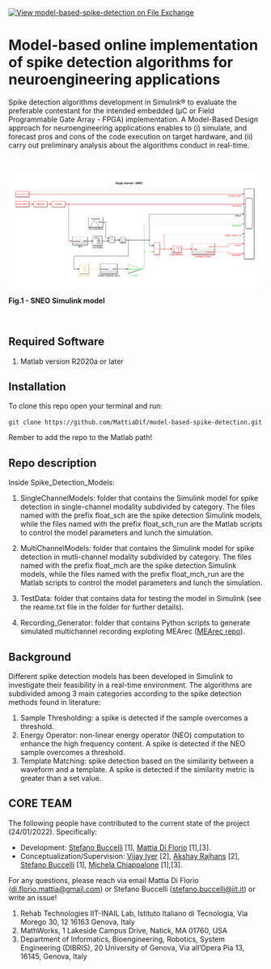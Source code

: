[![View model-based-spike-detection on File Exchange](https://www.mathworks.com/matlabcentral/images/matlab-file-exchange.svg)](https://www.mathworks.com/matlabcentral/fileexchange/105670-model-based-spike-detection)

# Model-based online implementation of spike detection algorithms for neuroengineering applications

Spike detection algorithms development in Simulink® to evaluate the preferable contestant for the intended embedded (µC or Field Programmable Gate Array - FPGA) implementation. A Model-Based Design approach for neuroengineering applications enables to (i) simulate, and forecast pros and cons of the code execution on target hardware, and (ii) carry out preliminary analysis about the algorithms conduct in real-time.

<br />


![alt text](https://github.com/MattiaDif/model-based-spike-detection/blob/main/img/SNEO.png?raw=true)

<p>
    <b>Fig.1 - SNEO Simulink model</b></figcaption>
</p>

<br />

## Required Software

1. Matlab version R2020a or later


## Installation

To clone this repo open your terminal and run:

`git clone https://github.com/MattiaDif/model-based-spike-detection.git`

Rember to add the repo to the Matlab path!

## Repo description

Inside Spike_Detection_Models:

1. SingleChannelModels: folder that contains the Simulink model for spike detection in single-channel modality subdivided by category. The files named with the prefix float_sch are the spike detection Simulink models, while the files named with the prefix float_sch_run are the Matlab scripts to control the model parameters and lunch the simulation.

2. MultiChannelModels: folder that contains the Simulink model for spike detection in mutli-channel modality subdivided by category. The files named with the prefix float_mch are the spike detection Simulink models, while the files named with the prefix float_mch_run are the Matlab scripts to control the model parameters and lunch the simulation.

3. TestData: folder that contains data for testing the model in Simulink (see the reame.txt file in the folder for further details).

4. Recording_Generator: folder that contains Python scripts to generate simulated multichannel recording exploting MEArec ([MEArec repo](https://github.com/alejoe91/MEArec.git)).


## Background

Different spike detection models has been developed in Simulink to investigate their feasibility in a real-time environment. The algorithms are subdivided among 3 main categories according to the spike detection methods found in literature:
1. Sample Thresholding: a spike is detected if the sample overcomes a threshold.
2. Energy Operator: non-linear energy operator (NEO) computation to enhance the high frequency content. A spike is detected if the NEO sample overcomes a threshold.
3. Template Matching: spike detection based on the similarity between a waveform and a template. A spike is detected if the similarity metric is greater than a set value.


## CORE TEAM
The following people have contributed to the current state of the project (24/01/2022). Specifically:
- Development: [Stefano Buccelli](https://www.iit.it/it/people-details/-/people/stefano-buccelli) [1], [Mattia Di Florio](https://rubrica.unige.it/personale/UUZFUllo) [1],[3].
- Conceptualization/Supervision: [Vijay Iyer](https://www.mathworks.com/matlabcentral/profile/authors/6910229) [2], [Akshay Rajhans](https://www.mathworks.com/matlabcentral/profile/authors/4409783) [2], [Stefano Buccelli](https://www.iit.it/it/people-details/-/people/stefano-buccelli) [1], [Michela Chiappalone](https://rubrica.unige.it/personale/UkNHWlNg) [1],[3].

For any questions, please reach via email Mattia Di Florio (di.florio.mattia@gmail.com) or Stefano Buccelli (stefano.buccelli@iit.it) or write an issue!

1. Rehab Technologies IIT-INAIL Lab, Istituto Italiano di Tecnologia, Via Morego 30, 12 16163 Genova, Italy
2. MathWorks, 1 Lakeside Campus Drive, Natick, MA 01760, USA
3.  Department of Informatics, Bioengineering, Robotics, System Engineering (DIBRIS), 20 University of Genova, Via all’Opera Pia 13, 16145, Genova, Italy

